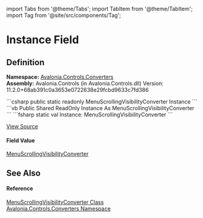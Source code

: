 import Tabs from '@theme/Tabs'; 
import TabItem from '@theme/TabItem'; 
import Tag from '@site/src/components/Tag'; 

# Instance Field




## Definition
**Namespace:** <a href="N_Avalonia_Controls_Converters">Avalonia.Controls.Converters</a>  
**Assembly:** Avalonia.Controls (in Avalonia.Controls.dll) Version: 11.2.0+68ab391c0a3653e0722638e29fcbd9633c7fd386

<Tabs groupId="api-code-preview">
<TabItem value="csharp" label="C#">
```csharp
public static readonly MenuScrollingVisibilityConverter Instance
```
</TabItem>
<TabItem value="vb" label="VB">
```vb
Public Shared ReadOnly Instance As MenuScrollingVisibilityConverter
```
</TabItem>
<TabItem value="fsharp" label="F#">
```fsharp
static val Instance: MenuScrollingVisibilityConverter
```
</TabItem>
</Tabs>



<a href="https://github.com/AvaloniaUI/Avalonia/tree/master/srcAvalonia.Controls/Converters/MenuScrollingVisibilityConverter.cs" title="View the source code">View Source</a>



#### Field Value
<a href="T_Avalonia_Controls_Converters_MenuScrollingVisibilityConverter">MenuScrollingVisibilityConverter</a>

## See Also


#### Reference
<a href="T_Avalonia_Controls_Converters_MenuScrollingVisibilityConverter">MenuScrollingVisibilityConverter Class</a>  
<a href="N_Avalonia_Controls_Converters">Avalonia.Controls.Converters Namespace</a>  
